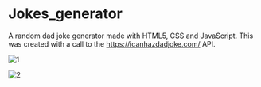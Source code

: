 # Jokes_generator
A random dad joke generator made with HTML5, CSS and JavaScript. This was created with a call to the https://icanhazdadjoke.com/ API.

![1](https://github.com/daviskj/Jokes_generator/assets/98443655/c682f158-493f-4f87-b446-9ade9ff0f311)




![2](https://github.com/daviskj/Jokes_generator/assets/98443655/6450aae2-5b04-4386-b763-d23352b09f21)

